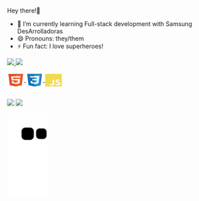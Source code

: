 Hey there!👋

- 🌱 I’m currently learning Full-stack development with Samsung DesArrolladoras
- 😄 Pronouns: they/them
- ⚡ Fun fact: I love superheroes!

<div>
  <a href="https://github.com/CodingDeni">
  <img height="150" src="https://github-readme-stats.vercel.app/api?username=codingdeni&show_icons=true&theme=merko&include_all_commits=true&count_private=true"/>
  <img height="150m" src="https://github-readme-stats.vercel.app/api/top-langs/?username=codingdeni&layout=compact&langs_count=7&theme=merko"/>
</div>
  
<div style="display: inline_block"><br>
  <img align="center" alt="Rafa-HTML" height="30" width="40" src="https://raw.githubusercontent.com/devicons/devicon/master/icons/html5/html5-original.svg">
  <img align="center" alt="Rafa-CSS" height="30" width="40" src="https://raw.githubusercontent.com/devicons/devicon/master/icons/css3/css3-original.svg">
  <img align="center" alt="Rafa-Js" height="30" width="40" src="https://raw.githubusercontent.com/devicons/devicon/master/icons/javascript/javascript-plain.svg">
</div>
  
  ##
  
 <div> 
  <a href = "mailto:contatorafaballerini@gmail.com"><img src="https://img.shields.io/badge/-Gmail-%23333?style=for-the-badge&logo=gmail&logoColor=white" target="_blank"></a>
  <a href="https://www.linkedin.com/in/rafaella-ballerini-45875016a" target="_blank"><img src="https://img.shields.io/badge/-LinkedIn-%230077B5?style=for-the-badge&logo=linkedin&logoColor=white" target="_blank"></a> 
 
 ![Snake animation](https://github.com/codingdeni/codingdeni/blob/output/github-contribution-grid-snake.svg)
   
</div>
  
 

  
